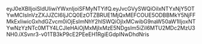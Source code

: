 eyJ0eXBlIjoiSldUIiwiYWxnIjoiSFMyNTYifQ.eyJvcGVySWQiOiIxNTYxNjY5OTYwMCIsInVzZXJJZCI6IjJCQ0EzOTZBRUE1MjQxMEFCOUE5ODBBMkY5NjFFMkExIiwicGxhdGZvcm0iOjEsImNhY2hlSWQiOjIxMCwibG9naW50aW1lIjoxNTYwNzYzNTc0MTY4LCJleHAiOjMxMjIxMzE5NDgsIm5iZiI6MTU2MDc2MzU3NH0.iXSvnr3-v01TB3kP9cE2PEeEH1RgiEGdpINwDhdNris